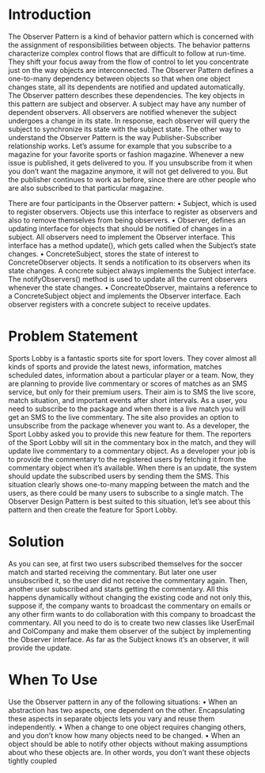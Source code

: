 # Introduction

The Observer Pattern is a kind of behavior pattern which is concerned with the assignment of responsibilities between objects.
The behavior patterns characterize complex control flows that are difficult to follow at run-time. They shift your focus away from
the flow of control to let you concentrate just on the way objects are interconnected.
The Observer Pattern defines a one-to-many dependency between objects so that when one object changes state, all its dependents
are notified and updated automatically. The Observer pattern describes these dependencies. The key objects in this pattern are
subject and observer. A subject may have any number of dependent observers. All observers are notified whenever the subject
undergoes a change in its state. In response, each observer will query the subject to synchronize its state with the subject state.
The other way to understand the Observer Pattern is the way Publisher-Subscriber relationship works. Let’s assume for example
that you subscribe to a magazine for your favorite sports or fashion magazine. Whenever a new issue is published, it gets delivered
to you. If you unsubscribe from it when you don’t want the magazine anymore, it will not get delivered to you. But the publisher
continues to work as before, since there are other people who are also subscribed to that particular magazine.

There are four participants in the Observer pattern:
• Subject, which is used to register observers. Objects use this interface to register as observers and also to remove themselves
from being observers.
• Observer, defines an updating interface for objects that should be notified of changes in a subject. All observers need to
implement the Observer interface. This interface has a method update(), which gets called when the Subject’s state changes.
• ConcreteSubject, stores the state of interest to ConcreteObserver objects. It sends a notification to its observers when its state
changes. A concrete subject always implements the Subject interface. The notifyObservers() method is used to update
all the current observers whenever the state changes.
• ConcreateObserver, maintains a reference to a ConcreteSubject object and implements the Observer interface. Each observer
registers with a concrete subject to receive updates.

# Problem Statement

Sports Lobby is a fantastic sports site for sport lovers. They cover almost all kinds of sports and provide the latest news,
information, matches scheduled dates, information about a particular player or a team. Now, they are planning to provide live
commentary or scores of matches as an SMS service, but only for their premium users. Their aim is to SMS the live score, match
situation, and important events after short intervals. As a user, you need to subscribe to the package and when there is a live
match you will get an SMS to the live commentary. The site also provides an option to unsubscribe from the package whenever
you want to.
As a developer, the Sport Lobby asked you to provide this new feature for them. The reporters of the Sport Lobby will sit in
the commentary box in the match, and they will update live commentary to a commentary object. As a developer your job is to
provide the commentary to the registered users by fetching it from the commentary object when it’s available. When there is an
update, the system should update the subscribed users by sending them the SMS.
This situation clearly shows one-to-many mapping between the match and the users, as there could be many users to subscribe to
a single match. The Observer Design Pattern is best suited to this situation, let’s see about this pattern and then create the feature
for Sport Lobby.

# Solution

As you can see, at first two users subscribed themselves for the soccer match and started receiving the commentary. But later
one user unsubscribed it, so the user did not receive the commentary again. Then, another user subscribed and starts getting the
commentary.
All this happens dynamically without changing the existing code and not only this, suppose if, the company wants to broadcast
the commentary on emails or any other firm wants to do collaboration with this company to broadcast the commentary. All
you need to do is to create two new classes like UserEmail and ColCompany and make them observer of the subject by
implementing the Observer interface. As far as the Subject knows it’s an observer, it will provide the update.

# When To Use

Use the Observer pattern in any of the following situations:
• When an abstraction has two aspects, one dependent on the other. Encapsulating these aspects in separate objects lets you vary
and reuse them independently.
• When a change to one object requires changing others, and you don’t know how many objects need to be changed.
• When an object should be able to notify other objects without making assumptions about who these objects are. In other words,
you don’t want these objects tightly coupled